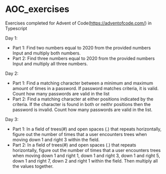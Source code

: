 # AOC_exercises
Exercises completed for Advent of Code(https://adventofcode.com/) in Typescript

Day 1:
- Part 1: Find two numbers equal to 2020 from the provided numbers Input and multiply both numbers.
- Part 2: Find three numbers equal to 2020 from the provided numbers Input and multiply all three numbers. 

Day 2:
- Part 1: Find a matching character between a minimum and maximum amount of times in a password. If password matches criteria, it is valid. Count how many passwords are valid in the list
- Part 2: Find a matching character at either positions indicated by the criteria. If the character is found in both or neithr positions then the password is invalid. Count how many passwords are valid in the list.

Day 3:
- Part 1: In a field of trees(#) and open spaces (.) that repeats horizontally, figure out the number of times that a user encounters trees when moving down 1 and right 3 within the field.
- Part 2: In a field of trees(#) and open spaces (.) that repeats horizontally, figure out the number of times that a user encounters trees when moving down 1 and right 1, down 1 and right 3, down 1 and right 5, down 1 and right 7, down 2 and right 1 within the field. Then multiply all the values together.